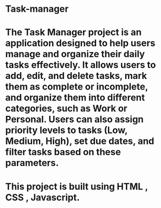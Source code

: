 # Task-manager

# The Task Manager project is an application designed to help users manage and organize their daily tasks effectively. It allows users to add, edit, and delete tasks, mark them as complete or incomplete, and organize them into different categories, such as Work or Personal. Users can also assign priority levels to tasks (Low, Medium, High), set due dates, and filter tasks based on these parameters.

# This project is built using HTML , CSS , Javascript.
